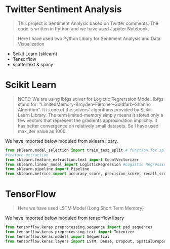 # Twitter Sentiment Analysis 
> This project is Sentiment Analysis based on Twitter comments. The code is written in Python and we have used Jupyter Notebook.

>Here I have used two Python Libary for Sentiment Analysis and Data Visualization

- Scikit Learn (sklearn)
- Tensorflow
- scattertext & spacy

# Scikit Learn
> NOTE: We are using lbfgs solver for Logictic Regrerssion Model. lbfgs stand for: "LimitedMemory-Broyden–Fletcher–Goldfarb–Shanno Algorithm". It is one of the solvers' algorithms provided by Scikit-Learn Library. The term limited-memory simply means it stores only a few vectors that represent the gradients approximation implicitly. It has better convergence on relatively small datasets. So I have used max_iter value as 1000.

We have imported below moduled from sklearn libary.
```py
from sklearn.model_selection import train_test_split # function for splitting data to train and test sets
#feature extraction
from sklearn.feature_extraction.text import CountVectorizer
from sklearn.linear_model import LogisticRegression #Logistic Regression Model
from sklearn.pipeline import Pipeline 
from sklearn.metrics import accuracy_score, precision_score, recall_score
```
# TensorFlow
>Here we have used LSTM Model (Long Short Term Memory)

We have imported below moduled from tensorflow libary
```py
from tensorflow.keras.preprocessing.sequence import pad_sequences
from tensorflow.keras.preprocessing.text import Tokenizer
from tensorflow.keras.models import Sequential
from tensorflow.keras.layers import LSTM, Dense, Dropout, SpatialDropout1D, Embedding
```